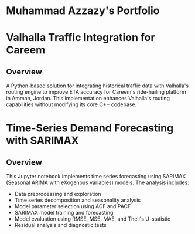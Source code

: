 # Muhammad Azzazy's Portfolio

# Valhalla Traffic Integration for Careem
## Overview
A Python-based solution for integrating historical traffic data with Valhalla's routing engine to improve ETA accuracy for Careem's ride-hailing platform in Amman, Jordan. This implementation enhances Valhalla's routing capabilities without modifying its core C++ codebase.

# Time-Series Demand Forecasting with SARIMAX
## Overview
This Jupyter notebook implements time series forecasting using SARIMAX (Seasonal ARIMA with eXogenous variables) models. The analysis includes:

- Data preprocessing and exploration
- Time series decomposition and seasonality analysis
- Model parameter selection using ACF and PACF
- SARIMAX model training and forecasting
- Model evaluation using RMSE, MSE, MAE, and Theil's U-statistic
- Residual analysis and diagnostic tests
